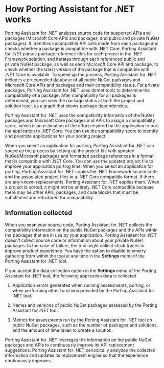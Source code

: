 # How Porting Assistant for \.NET works<a name="how-porting-assistant-works"></a>

Porting Assistant for \.NET analyzes source code for supported APIs and packages \(Microsoft Core APIs and packages, and public and private NuGet packages\)\. It identifies incompatible API calls made from each package and checks whether a package is compatible with \.NET Core\. Porting Assistant for \.NET parses package reference files for each project in the \.NET Framework solution, and iterates through each referenced public and private NuGet package, as well as each Microsoft Core API and package, to check whether the latest version of the package that is compatible with \.NET Core is available\. To speed up the process, Porting Assistant for \.NET includes a precompiled database of all public NuGet packages and Microsoft Core APIs and packages and their compatibility status\. For private packages, Porting Assistant for \.NET uses dotnet tools to determine the compatibility of a package\. After compatibility for all packages is determined, you can view the package status at both the project and solution level, as a graph that shows package dependencies\. 

Porting Assistant for \.NET uses the compatibility information of the NuGet packages and Microsoft Core packages and APIs to assign a compatibility score, which is an estimation of the effort required by the application to port the application to \.NET Core\. You can use the compatibility score to identify and prioritize applications for your porting project\.

When you select an application for porting, Porting Assistant for \.NET can speed up the process by setting up the project file with updated NuGet/Microsoft packages and formatted package references in a format that is compatible with \.NET Core\. You can use the updated project file to improve your application porting time\. When you select an application for porting, Porting Assistant for \.NET copies the \.NET Framework source code and the associated project files to a \.NET Core compatible format\. If there are any known replacements, Porting Assistant for \.NET applies them\. When a project is ported, it might not be entirely \.NET Core compatible because there may be other APIs, packages, and code blocks that must be substituted and refactored for compatibility\.

## Information collected<a name="porting-assistant-information-collected"></a>

When you scan your source code, Porting Assistant for \.NET collects the compatibility information on the public NuGet packages and the APIs within the packages that are in use by your application\. Porting Assistant for \.NET doesn’t collect source code or information about your private NuGet packages\. In the case of failure, the tool might collect stack traces to improve product experience\. You have the option to disable telemetry gathering from within the tool at any time in the **Settings** menu of the Porting Assistant for \.NET tool\. 

If you accept the data collection option in the **Settings** menu of the Porting Assistant for \.NET tool, the following application data is collected:

1. Application errors generated when running assessments, porting, or when performing other functions provided by the Porting Assistant for \.NET tool\.

1. Names and versions of public NuGet packages assessed by the Porting Assistant for \.NET tool\.

1. Metrics for assessments run by the Porting Assistant for \.NET tool on public NuGet packages, such as the number of packages and solutions, and the amount of time taken to create a solution\.

Porting Assistant for \.NET leverages the information on the public NuGet packages and APIs to continuously improve its API replacement suggestions\. Porting Assistant for \.NET periodically analyzes the collected information and updates its replacement engine so that the experience continuously improves\.